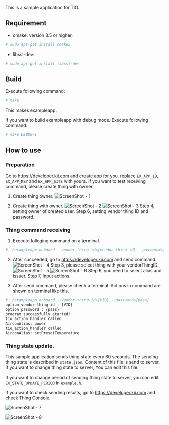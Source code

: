 This is a sample application for TIO.

## Requirement

 * cmake: version 3.5 or higher.
```sh
# sudo apt-get install cmake3
```

 * libssl-dev:
```sh
# sudo apt-get install libssl-dev
```

## Build

Execute following command:

```sh
# make
```

This makes exampleapp.

If you want to build exampleapp with debug mode. Execute following
command:

```sh
# make DEBUG=1
```

## How to use

### Preparation
Go to https://developer.kii.com and create app for you.
replace `EX_APP_ID`, `EX_APP_KEY` and `EX_APP_SITE` with yours.
If you want to test receiving command, please create thing with owner.

1. Create thing owner.
![ScreenShot - 1](./images/create_user.png)

2. Create thing with owner.
![ScreenShot - 2](./images/create_thing_1.png)
![ScreenShot - 3](./images/create_thing_2.png)
Step 4, setting owner of created user. Step 6, setting vendor thing ID and password.

### Thing command receiving

1. Execute folloging command on a terminal.

```sh
# ./exampleapp onboard --vendor-thing-id={vendor-thing-id} --password={password}
```

2. After succeeded, go to https://developer.kii.com and send command.
![ScreenShot - 4](./images/select_thing.png)
Step 3, please select thing with your vendorThingID.
![ScreenShot - 5](./images/create_command_1.png)
![ScreenShot - 6](./images/create_command_2.png)
Step 6, you need to select alias and issuer. Step 7, input actions.

3. After send command, please check a terminal.
Actions in command are shown on terminal like this.

```sh
# ./exampleapp onboard --vendor-thing-id={VID} --password={pass}
option vendor-thing-id : {VID}
option password : {pass}
program successfully started!
tio_action_handler called
AirconAlias: power
tio_action_handler called
AirconAlias: setPresetTemperature
```

### Thing state update.

This sample application sends thing state every 60 seconds. The
sending thing state is described in `state.json`. Content
of this file is send to server. If you want to change thing state to
server, You can edit this file.

If you want to change period of sending thing state to server, you can
edit `EX_STATE_UPDATE_PERIOD` in `example.h`.

If you want to check sending results, go to https://developer.kii.com and check Thing Console.

![ScreenShot - 7](./images/select_thing.png)

![ScreenShot - 8](./images/check_state.png)
